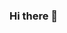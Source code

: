 ### Hi there 👋

<!--
**AhmedUtkuOzudogru/Ahmedutkuozudogru** is a ✨ _special_ ✨ repository because its `README.md` (this file) appears on your GitHub profile.

Hello, I am Ahmed Utku a freshmen majoring Computer Science at Bilkent University, Class 2027. For now I dont know much about coding but I am eager to learn.

